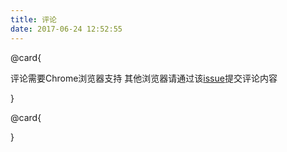 ```yaml
---
title: 评论
date: 2017-06-24 12:52:55
---
```

@card{

评论需要Chrome浏览器支持
其他浏览器请通过该[issue](https://github.com/OhYee/OhYee.github.io/issues/5)提交评论内容

}

@card{

<div id="gitments"></div>

<link rel="stylesheet" href="/css/gitment.css">
<script src="/js/gitment.js"></script>
<script>
    var gitment = new Gitment({
      id: "Gitment",//window.location.pathname,
      owner: 'OhYee',
      repo: 'OhYee.github.io',
      oauth: {
        client_id: '300bdf519730fd67e69c',
        client_secret: '9a496df1c4da10cec1ec233379b9b3ef6a448c2e',
      },
    })
    gitment.render('gitments')
</script>

}